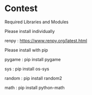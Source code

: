 # Contest




Required Libraries and Modules





Please install individually

renpy   : https://www.renpy.org/latest.html





Please install with pip

pygame  : pip install pygame



sys     : pip install os-sys

random  : pip install random2

math    : pip install python-math


